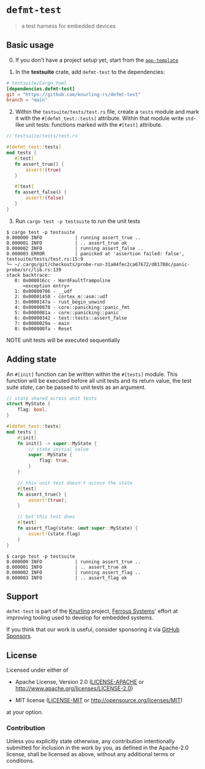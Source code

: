 # `defmt-test`

> a test harness for embedded devices

## Basic usage

0. If you don't have a project setup yet, start from the [`app-template`] 


[`app-template`]: https://github.com/knurling-rs/app-template

1. In the **testsuite** crate, add `defmt-test` to the dependencies:

``` toml
# testsuite/Cargo.toml
[dependencies.defmt-test]
git = "https://github.com/knurling-rs/defmt-test"
branch = "main"
```

2. Within the `testsuite/tests/test.rs` file, create a `tests` module and mark it with the `#[defmt_test::tests]` attribute. Within that module write `std`-like unit tests: functions marked with the `#[test]` attribute.

``` rust
// testsuite/tests/test.rs

#[defmt_test::tests]
mod tests {
   #[test]
   fn assert_true() {
       assert!(true)
   }

   #[test]
   fn assert_false() {
       assert!(false)
   }
}
```

3. Run `cargo test -p testsuite` to run the unit tests

``` console
$ cargo test -p testsuite
0.000000 INFO            | running assert_true ..
0.000001 INFO            | .. assert_true ok
0.000002 INFO            | running assert_false ..
0.000003 ERROR           | panicked at 'assertion failed: false', testsuite/tests/test.rs:15:9
└─ ~/.cargo/git/checkouts/probe-run-31a04fec2ca67672/d81788c/panic-probe/src/lib.rs:139
stack backtrace:
   0: 0x000016cc - HardFaultTrampoline
      <exception entry>
   1: 0x00000706 - __udf
   2: 0x00001450 - cortex_m::asm::udf
   3: 0x0000147a - rust_begin_unwind
   4: 0x00000878 - core::panicking::panic_fmt
   5: 0x0000081a - core::panicking::panic
   6: 0x00000342 - test::tests::assert_false
   7: 0x0000029a - main
   8: 0x000000fa - Reset
```

NOTE unit tests will be executed sequentially

## Adding state

An `#[init]` function can be written within the `#[tests]` module.
This function will be executed before all unit tests and its return value, the test suite *state*, can be passed to unit tests as an argument.

``` rust
// state shared across unit tests
struct MyState {
    flag: bool,
}

#[defmt_test::tests]
mod tests {
    #[init]
    fn init() -> super::MyState {
        // state initial value
        super::MyState {
            flag: true,
        }
    }

    // this unit test doesn't access the state
    #[test]
    fn assert_true() {
        assert!(true);
    }

    // but this test does
    #[test]
    fn assert_flag(state: &mut super::MyState) {
        assert!(state.flag)
    }
}
```

``` console
$ cargo test -p testsuite
0.000000 INFO            | running assert_true ..
0.000001 INFO            | .. assert_true ok
0.000002 INFO            | running assert_flag ..
0.000003 INFO            | .. assert_flag ok
```

## Support

`defmt-test` is part of the [Knurling] project, [Ferrous Systems]' effort at
improving tooling used to develop for embedded systems.

If you think that our work is useful, consider sponsoring it via [GitHub
Sponsors].

## License

Licensed under either of

- Apache License, Version 2.0 ([LICENSE-APACHE](LICENSE-APACHE) or
  http://www.apache.org/licenses/LICENSE-2.0)

- MIT license ([LICENSE-MIT](LICENSE-MIT) or http://opensource.org/licenses/MIT)

at your option.

### Contribution

Unless you explicitly state otherwise, any contribution intentionally submitted
for inclusion in the work by you, as defined in the Apache-2.0 license, shall be
licensed as above, without any additional terms or conditions.

[Knurling]: https://github.com/knurling-rs/meta
[Ferrous Systems]: https://ferrous-systems.com/
[GitHub Sponsors]: https://github.com/sponsors/knurling-rs
